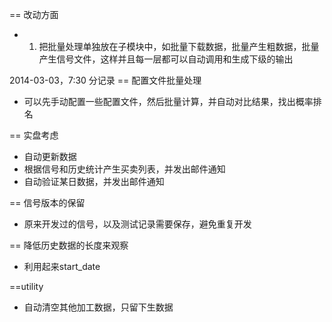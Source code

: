 == 改动方面
* 1. 把批量处理单独放在子模块中，如批量下载数据，批量产生粗数据，批量产生信号文件，这样并且每一层都可以自动调用和生成下级的输出

2014-03-03，7:30 分记录
== 配置文件批量处理
* 可以先手动配置一些配置文件，然后批量计算，并自动对比结果，找出概率排名

== 实盘考虑
* 自动更新数据
* 根据信号和历史统计产生买卖列表，并发出邮件通知
* 自动验证某日数据，并发出邮件通知

== 信号版本的保留
* 原来开发过的信号，以及测试记录需要保存，避免重复开发

== 降低历史数据的长度来观察
* 利用起来start_date

==utility
* 自动清空其他加工数据，只留下生数据




